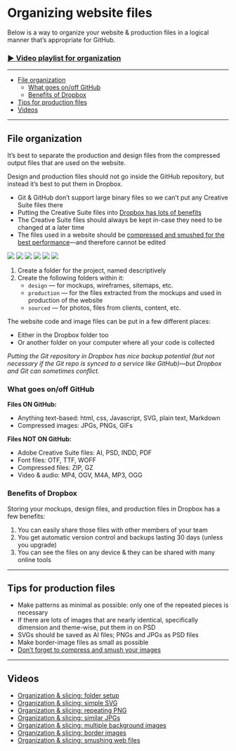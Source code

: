 # Organizing website files

Below is a way to organize your website & production files in a logical manner that’s appropriate for GitHub.

### [▶ Video playlist for organization](https://www.youtube.com/watch?v=V3xDoXeq0ic&list=PLWjCJDeWfDdfJhlnFDLwCu4GZ_2lfuMMx)

---

- [File organization](#file-organization)
	- [What goes on/off GitHub](#what-goes-onoff-github)
	- [Benefits of Dropbox](#benefits-of-dropbox)
- [Tips for production files](#tips-for-production-files)
- [Videos](#videos)

---

## File organization

It’s best to separate the production and design files from the compressed output files that are used on the website.

Design and production files should not go inside the GitHub repository, but instead it’s best to put them in Dropbox.

- Git & GitHub don’t support large binary files so we can’t put any Creative Suite files there
- Putting the Creative Suite files into [Dropbox has lots of benefits](#benefits-of-dropbox)
- The Creative Suite files should always be kept in-case they need to be changed at a later time
- The files used in a website should be [compressed and smushed for the best performance](../performance/)—and therefore cannot be edited

![](readme-screenshots/root.png)
![](readme-screenshots/assets.png)
![](readme-screenshots/design.png)
![](readme-screenshots/production.png)
![](readme-screenshots/www.png)
![](readme-screenshots/www-images.png)

1. Create a folder for the project, named descriptively
2. Create the following folders within it:
	- `design` — for mockups, wireframes, sitemaps, etc.
	- `production` — for the files extracted from the mockups and used in production of the website
	- `sourced` — for photos, files from clients, content, etc.

The website code and image files can be put in a few different places:

- Either in the Dropbox folder too
- Or another folder on your computer where all your code is collected

*Putting the Git repository in Dropbox has nice backup potential (but not necessary if the Git repo is synced to a service like GitHub)—but Dropbox and Git can sometimes conflict.*

### What goes on/off GitHub

**Files ON GitHub:**

- Anything text-based: html, css, Javascript, SVG, plain text, Markdown
- Compressed images: JPGs, PNGs, GIFs

**Files NOT ON GitHub:**

- Adobe Creative Suite files: AI, PSD, INDD, PDF
- Font files: OTF, TTF, WOFF
- Compressed files: ZIP, GZ
- Video & audio: MP4, OGV, M4A, MP3, OGG

### Benefits of Dropbox

Storing your mockups, design files, and production files in Dropbox has a few benefits:

1. You can easily share those files with other members of your team
2. You get automatic version control and backups lasting 30 days (unless you upgrade)
3. You can see the files on any device & they can be shared with many online tools

---

## Tips for production files

- Make patterns as minimal as possible: only one of the repeated pieces is necessary
- If there are lots of images that are nearly identical, specifically dimension and theme-wise, put them in on PSD
- SVGs should be saved as AI files; PNGs and JPGs as PSD files
- Make border-image files as small as possible
- [Don’t forget to compress and smush your images](../image-formats/#image-smushing)

---

## Videos

- [Organization & slicing: folder setup](https://www.youtube.com/watch?v=V3xDoXeq0ic&list=PLWjCJDeWfDdfJhlnFDLwCu4GZ_2lfuMMx&index=1)
- [Organization & slicing: simple SVG](https://www.youtube.com/watch?v=f_5DAiemrCA&list=PLWjCJDeWfDdfJhlnFDLwCu4GZ_2lfuMMx&index=2)
- [Organization & slicing: repeating PNG](https://www.youtube.com/watch?v=UG3dTYGPmrA&list=PLWjCJDeWfDdfJhlnFDLwCu4GZ_2lfuMMx&index=3)
- [Organization & slicing: similar JPGs](https://www.youtube.com/watch?v=R0wMJlBkWFo&list=PLWjCJDeWfDdfJhlnFDLwCu4GZ_2lfuMMx&index=4)
- [Organization & slicing: multiple background images ](https://www.youtube.com/watch?v=7O0qbOHMCns&list=PLWjCJDeWfDdfJhlnFDLwCu4GZ_2lfuMMx&index=5)
- [Organization & slicing: border images](https://www.youtube.com/watch?v=KLfbdwlsFaY&list=PLWjCJDeWfDdfJhlnFDLwCu4GZ_2lfuMMx&index=6)
- [Organization & slicing: smushing web files](https://www.youtube.com/watch?v=aU61Qcf_2io&list=PLWjCJDeWfDdfJhlnFDLwCu4GZ_2lfuMMx&index=7)
